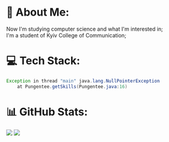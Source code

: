 # 💫 About Me:
Now I'm studying computer science and what I'm interested in; <br>
I'm a student of Kyiv College of Communication;


# 💻 Tech Stack:
```java
Exception in thread "main" java.lang.NullPointerException
    at Pungentee.getSkills(Pungentee.java:16)
```


# 📊 GitHub Stats:
![](https://github-readme-stats.vercel.app/api?username=pungentee&theme=dark&hide_border=true&include_all_commits=false&count_private=false)
![](https://github-readme-stats.vercel.app/api/top-langs/?username=pungentee&theme=dark&hide_border=true&include_all_commits=false&count_private=false&layout=compact)


